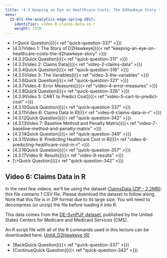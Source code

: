 ```yaml
---
title: '4.3 Keeping an Eye on Healthcare Costs: The D2Hawkeye Story '
menu:
  15-071-the-analytics-edge-spring-2017:
    identifier: video-6-claims-data-in-r
    weight: 1370
---
```

*   [<Quick Question]({{< ref "quick-question-337" >}})
*   [4.3.1Video 1: The Story of D2Hawkeye]({{< ref "keeping-an-eye-on-healthcare-costs-the-d2hawkeye-story" >}})
*   [4.3.2Quick Question]({{< ref "quick-question-311" >}})
*   [4.3.3Video 2: Claims Data]({{< ref "video-2-claims-data" >}})
*   [4.3.4Quick Question]({{< ref "quick-question-316" >}})
*   [4.3.5Video 3: The Variables]({{< ref "video-3-the-variables" >}})
*   [4.3.6Quick Question]({{< ref "quick-question-321" >}})
*   [4.3.7Video 4: Error Measures]({{< ref "video-4-error-measures" >}})
*   [4.3.8Quick Question]({{< ref "quick-question-326" >}})
*   [4.3.9Video 5: CART to Predict Cost]({{< ref "video-5-cart-to-predict-cost" >}})
*   [4.3.10Quick Question]({{< ref "quick-question-337" >}})
*   [4.3.11Video 6: Claims Data in R]({{< ref "video-6-claims-data-in-r" >}})
*   [4.3.12Quick Question]({{< ref "quick-question-342" >}})
*   [4.3.13Video 7: Baseline Method and Penalty Matrix]({{< ref "video-7-baseline-method-and-penalty-matrix" >}})
*   [4.3.14Quick Question]({{< ref "quick-question-349" >}})
*   [4.3.15Video 8: Predicting Healthcare Cost in R]({{< ref "video-8-predicting-healthcare-cost-in-r" >}})
*   [4.3.16Quick Question]({{< ref "quick-question-357" >}})
*   [4.3.17Video 9: Results]({{< ref "video-9-results" >}})
*   [\\>Quick Question]({{< ref "quick-question-342" >}})

Video 6: Claims Data in R
-------------------------

In the next few videos, we'll be using the dataset [ClaimsData (ZIP - 2.2MB)](https://open-learning-course-data.s3.amazonaws.com/15-071-the-analytics-edge-spring-2017/da45d600699821bf0d2024d5628389ab_ClaimsData.csv.zip): this file contains 1 CSV file. Please download the dataset to follow along. Note that this file is in ZIP format due to its large size. You will need to decompress (or unzip) the file before loading it into R.

This data comes from the [DE-SynPUF dataset](http://www.cms.gov/Research-Statistics-Data-and-Systems/Downloadable-Public-Use-Files/SynPUFs/DE_Syn_PUF.html), published by the United States Centers for Medicare and Medicaid Services (CMS).

An R script file with all of the R commands used in this lecture can be downloaded here: [Unit4\_D2Hawkeye (R)](https://open-learning-course-data.s3.amazonaws.com/15-071-the-analytics-edge-spring-2017/38db138e560092bd669a8916a3b8b4d7_Unit4_D2Hawkeye.R)

*   [BackQuick Question]({{< ref "quick-question-337" >}})
*   [ContinueQuick Question]({{< ref "quick-question-342" >}})